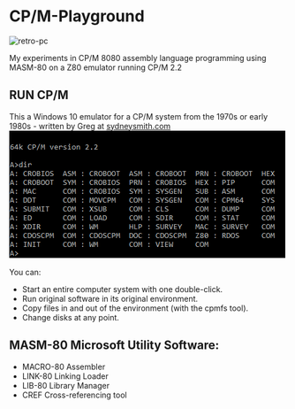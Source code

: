 # CP/M-Playground
![retro-pc]()

My experiments in CP/M 8080 assembly language programming using MASM-80 on a Z80 emulator running CP/M 2.2
## RUN CP/M
This a Windows 10 emulator for a CP/M system from the 1970s or early 1980s - written by Greg at [sydneysmith.com](https://www.sydneysmith.com/wordpress/run-cpm/)
![CP/M screen](https://github.com/ifknot/CPM-Playground/blob/main/images/run-cpm.png)

You can:
+ Start an entire computer system with one double-click.
+ Run original software in its original environment.
+ Copy files in and out of the environment (with the cpmfs tool).
+ Change disks at any point.

## MASM-80 Microsoft Utility Software:
+ MACRO-80 Assembler
+ LINK-80 Linking Loader
+ LIB-80 Library Manager
+ CREF Cross-referencing tool
